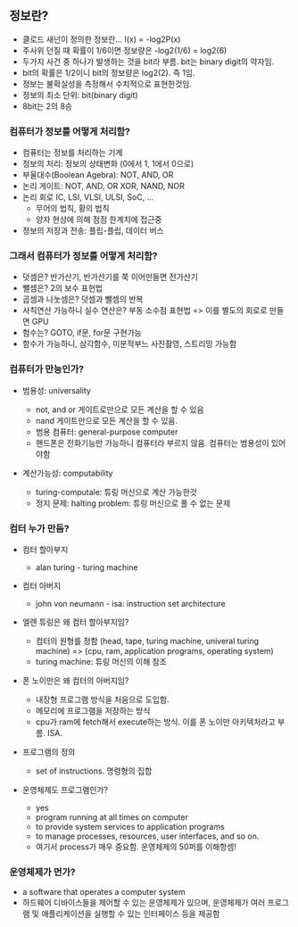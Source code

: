 ## 정보란?

- 클로드 새넌이 정의한 정보란... I(x) = -log2P(x)
- 주사위 던질 때 확률이 1/6이면 정보량은 -log2(1/6) = log2(6)
- 두가지 사건 중 하나가 발생하는 것을 bit라 부름. bit는 binary digit의 약자임.
- bit의 확률은 1/2이니 bit의 정보량은 log2(2). 즉 1임.
- 정보는 불확실성을 측정해서 수치적으로 표현한것임.
- 정보의 최소 단위: bit(binary digit)
- 8bit는 2의 8승

### 컴퓨터가 정보를 어떻게 처리함?

- 컴퓨터는 정보를 처리하는 기계
- 정보의 처리: 정보의 상태변화 (0에서 1, 1에서 0으로)
- 부울대수(Boolean Agebra): NOT, AND, OR
- 논리 게이트: NOT, AND, OR XOR, NAND, NOR
- 논리 회로 IC, LSI, VLSI, ULSI, SoC, ...
  - 무어의 법칙, 황의 법칙
  - 양자 현상에 의해 점점 한계치에 접근중
- 정보의 저장과 전송: 플립-플립, 데이터 버스

### 그래서 컴퓨터가 정보를 어떻게 처리함?

- 덧셈은? 반가산기, 반가산기를 쭉 이어만들면 전가산기
- 뺄셈은? 2의 보수 표현법
- 곱셈과 나눗셈은? 덧셈과 뺄셈의 반복
- 사칙연산 가능하니 실수 연산은? 부동 소수점 표현법 => 이를 별도의 회로로 만들면 GPU
- 험수는? GOTO, if문, for문 구현가능
- 함수가 가능하니, 삼각함수, 미분적부느 사진촬영, 스트리밍 가능함

### 컴퓨터가 만능인가?

- 범용성: universality

  - not, and or 게이트로만으로 모든 계산을 할 수 있음
  - nand 게이트만으로 모든 계산을 할 수 있음.
  - 범용 컴퓨터: general-purpose computer
  - 핸드폰은 전화기능만 가능하니 컴퓨터라 부르지 않음. 컴퓨터는 범용성이 있어야함

- 계산가능성: computability
  - turing-computale: 튜링 머신으로 계산 가능한것
  - 정지 문제: halting problem: 튜링 머신으로 풀 수 없는 문제

### 컴터 누가 만듬?

- 컴터 할아부지
  - alan turing - turing machine
- 컴터 아버지

  - john von neumann - isa: instruction set architecture

- 엘렌 튜링은 왜 컴터 할아부지임?

  - 컴터의 원형를 정함 (head, tape, turing machine, univeral turing machine) => (cpu, ram, application programs, operating system)
  - turing machine: 튜링 머신의 이해 참조

- 폰 노이만은 왜 컴터의 아버지임?

  - 내장형 프로그램 방식을 처음으로 도입함.
  - 메모리에 프로그램을 저장하는 방식
  - cpu가 ram에 fetch해서 execute하는 방식. 이를 폰 노이만 아키텍처라고 부름. ISA.

- 프로그램의 정의

  - set of instructions. 명령형의 집합

- 운영체제도 프로그램인가?
  - yes
  - program running at all times on computer
  - to provide system services to application programs
  - to manage processes, resources, user interfaces, and so on.
  - 여기서 process가 매우 중요함. 운영체제의 50퍼를 이해항셈!

### 운영체제가 먼가?

- a software that operates a computer system
- 하드웨어 디바이스들을 제어할 수 있는 운영체제가 있으며, 운영체제가 여러 프로그램 및 애플리케이션을 실행할 수 있는 인터페이스 등을 제공함
